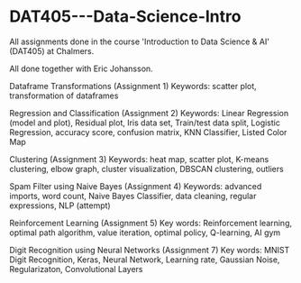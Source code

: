 # DAT405---Data-Science-Intro
All assignments done in the course 'Introduction to Data Science &amp; AI' (DAT405) at Chalmers.

All done together with Eric Johansson.

Dataframe Transformations (Assignment 1)
Keywords: scatter plot, transformation of dataframes

Regression and Classification (Assignment 2)
Keywords: Linear Regression (model and plot), Residual plot, Iris data set, Train/test data split, Logistic Regression, accuracy score, confusion matrix, KNN Classifier, Listed Color Map

Clustering (Assignment 3)
Keywords: heat map, scatter plot, K-means clustering, elbow graph, cluster visualization, DBSCAN clustering, outliers

Spam Filter using Naive Bayes (Assignment 4)
Keywords: advanced imports, word count, Naive Bayes Classifier, data cleaning, regular expressions, NLP (attempt)

Reinforcement Learning (Assignment 5)
Key words: Reinforcement learning, optimal path algorithm, value iteration, optimal policy, Q-learning, AI gym

Digit Recognition using Neural Networks (Assignment 7)
Key words: MNIST Digit Recognition, Keras, Neural Network, Learning rate, Gaussian Noise, Regularizaton, Convolutional Layers
